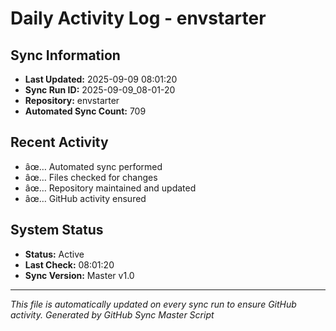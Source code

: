 ﻿# Daily Activity Log - envstarter

## Sync Information
- **Last Updated:** 2025-09-09 08:01:20
- **Sync Run ID:** 2025-09-09_08-01-20
- **Repository:** envstarter
- **Automated Sync Count:** 709

## Recent Activity
- âœ… Automated sync performed
- âœ… Files checked for changes
- âœ… Repository maintained and updated
- âœ… GitHub activity ensured

## System Status
- **Status:** Active
- **Last Check:** 08:01:20
- **Sync Version:** Master v1.0

---
*This file is automatically updated on every sync run to ensure GitHub activity.*
*Generated by GitHub Sync Master Script*
